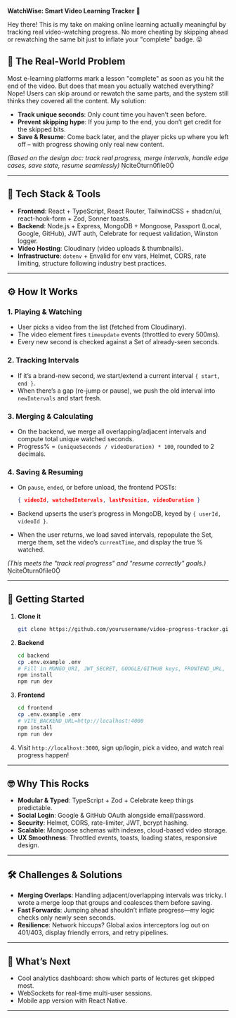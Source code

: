 **WatchWise: Smart Video Learning Tracker** 🚀

Hey there! This is my take on making online learning actually meaningful by tracking real video-watching progress. No more cheating by skipping ahead or rewatching the same bit just to inflate your "complete" badge. 😜

## 🧐 The Real-World Problem

Most e-learning platforms mark a lesson "complete" as soon as you hit the end of the video. But does that mean you actually watched everything? Nope! Users can skip around or rewatch the same parts, and the system still thinks they covered all the content. My solution:

* **Track unique seconds**: Only count time you haven’t seen before.
* **Prevent skipping hype**: If you jump to the end, you don’t get credit for the skipped bits.
* **Save & Resume**: Come back later, and the player picks up where you left off – with progress showing only real new content.

*(Based on the design doc: track real progress, merge intervals, handle edge cases, save state, resume seamlessly)* citeturn0file0

---

## 🔧 Tech Stack & Tools

* **Frontend**: React + TypeScript, React Router, TailwindCSS + shadcn/ui, react-hook-form + Zod, Sonner toasts.
* **Backend**: Node.js + Express, MongoDB + Mongoose, Passport (Local, Google, GitHub), JWT auth, Celebrate for request validation, Winston logger.
* **Video Hosting**: Cloudinary (video uploads & thumbnails).
* **Infrastructure**: `dotenv` + Envalid for env vars, Helmet, CORS, rate limiting, structure following industry best practices.

---

## ⚙️ How It Works

### 1. Playing & Watching

* User picks a video from the list (fetched from Cloudinary).
* The video element fires `timeupdate` events (throttled to every 500ms).
* Every new second is checked against a Set of already-seen seconds.

### 2. Tracking Intervals

* If it’s a brand-new second, we start/extend a current interval `{ start, end }`.
* When there’s a gap (re-jump or pause), we push the old interval into `newIntervals` and start fresh.

### 3. Merging & Calculating

* On the backend, we merge all overlapping/adjacent intervals and compute total unique watched seconds.
* Progress% = `(uniqueSeconds / videoDuration) * 100`, rounded to 2 decimals.

### 4. Saving & Resuming

* On `pause`, `ended`, or before unload, the frontend POSTs:

  ```json
  { videoId, watchedIntervals, lastPosition, videoDuration }
  ```
* Backend upserts the user’s progress in MongoDB, keyed by `{ userId, videoId }`.
* When the user returns, we load saved intervals, repopulate the Set, merge them, set the video’s `currentTime`, and display the true % watched.

*(This meets the "track real progress" and "resume correctly" goals.)* citeturn0file0

---

## 🚀 Getting Started

1. **Clone it**

   ```bash
   git clone https://github.com/yourusername/video-progress-tracker.git
   ```
2. **Backend**

   ```bash
   cd backend
   cp .env.example .env
   # Fill in MONGO_URI, JWT_SECRET, GOOGLE/GITHUB keys, FRONTEND_URL, CLOUDINARY creds...
   npm install
   npm run dev
   ```
3. **Frontend**

   ```bash
   cd frontend
   cp .env.example .env
   # VITE_BACKEND_URL=http://localhost:4000
   npm install
   npm run dev
   ```
4. Visit `http://localhost:3000`, sign up/login, pick a video, and watch real progress happen!

---

## 🤓 Why This Rocks

* **Modular & Typed**: TypeScript + Zod + Celebrate keep things predictable.
* **Social Login**: Google & GitHub OAuth alongside email/password.
* **Security**: Helmet, CORS, rate-limiter, JWT, bcrypt hashing.
* **Scalable**: Mongoose schemas with indexes, cloud-based video storage.
* **UX Smoothness**: Throttled events, toasts, loading states, responsive design.

---

## 🛠️ Challenges & Solutions

* **Merging Overlaps**: Handling adjacent/overlapping intervals was tricky. I wrote a merge loop that groups and coalesces them before saving.
* **Fast Forwards**: Jumping ahead shouldn’t inflate progress—my logic checks only newly seen seconds.
* **Resilience**: Network hiccups? Global axios interceptors log out on 401/403, display friendly errors, and retry pipelines.

---

## 🔮 What’s Next

* Cool analytics dashboard: show which parts of lectures get skipped most.
* WebSockets for real-time multi-user sessions.
* Mobile app version with React Native.

---
